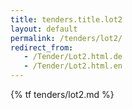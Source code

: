 ```yaml
---
title: tenders.title.lot2
layout: default
permalink: /tenders/lot2/
redirect_from:
   - /Tender/Lot2.html.de
   - /Tender/Lot2.html.en
---
```


{% tf tenders/lot2.md %}